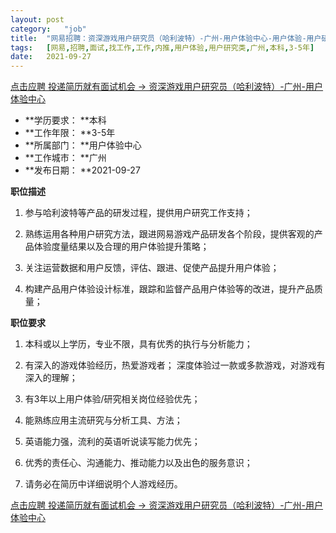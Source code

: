```yaml
---
layout:	post
category:	"job"
title:	"网易招聘：资深游戏用户研究员（哈利波特）-广州-用户体验中心-用户体验-用户研究类-广州本科3-5年"
tags:	[网易,招聘,面试,找工作,工作,内推,用户体验,用户研究类,广州,本科,3-5年]
date:	2021-09-27
---
```


[点击应聘 投递简历就有面试机会 ->  资深游戏用户研究员（哈利波特）-广州-用户体验中心](http://mobile.bole.netease.com/bole/boleDetail?id=35365&employeeId=346f03c3cda5f04c&key=all)



- **学历要求： **本科
- **工作年限： **3-5年
- **所属部门： **用户体验中心
- **工作城市： **广州
- **发布日期： **2021-09-27



**职位描述**

1. 参与哈利波特等产品的研发过程，提供用户研究工作支持； 

2. 熟练运用各种用户研究方法，跟进网易游戏产品研发各个阶段，提供客观的产品体验度量结果以及合理的用户体验提升策略；

3. 关注运营数据和用户反馈，评估、跟进、促使产品提升用户体验； 

4. 构建产品用户体验设计标准，跟踪和监督产品用户体验等的改进，提升产品质量；





**职位要求**

1. 本科或以上学历，专业不限，具有优秀的执行与分析能力； 

2. 有深入的游戏体验经历，热爱游戏者； 深度体验过一款或多款游戏，对游戏有深入的理解；

3. 有3年以上用户体验/研究相关岗位经验优先； 

4. 能熟练应用主流研究与分析工具、方法； 

5. 英语能力强，流利的英语听说读写能力优先；

6. 优秀的责任心、沟通能力、推动能力以及出色的服务意识； 

6. 请务必在简历中详细说明个人游戏经历。



[点击应聘 投递简历就有面试机会 ->  资深游戏用户研究员（哈利波特）-广州-用户体验中心](http://mobile.bole.netease.com/bole/boleDetail?id=35365&employeeId=346f03c3cda5f04c&key=all)